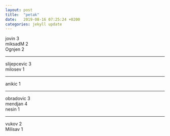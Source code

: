 ```yaml
---
layout: post
title:  "petak"
date:   2019-08-16 07:25:24 +0200
categories: jekyll update
---
```


jovin 3  
miksadM 2  
Ognjen 2  

***

slijepcevic 3  
milosev 1  

***

anikic 1  

***

obradovic 3  
mendjan 4  
nesin 1  

***

vukov 2  
Milisav 1  